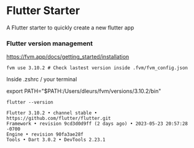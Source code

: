# Flutter Starter

A Flutter starter to quickly create a new flutter app


### Flutter version management 

https://fvm.app/docs/getting_started/installation

```
fvm use 3.10.2 # Check lastest version inside .fvm/fvm_config.json
```

Inside .zshrc / your terminal

export PATH="$PATH:/Users/dleurs/fvm/versions/3.10.2/bin"

```
flutter --version
```
```
Flutter 3.10.2 • channel stable • https://github.com/flutter/flutter.git
Framework • revision 9cd3d0d9ff (2 days ago) • 2023-05-23 20:57:28 -0700
Engine • revision 90fa3ae28f
Tools • Dart 3.0.2 • DevTools 2.23.1
```

